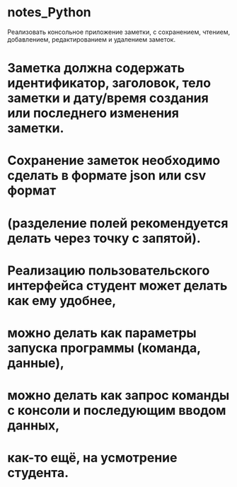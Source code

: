 # notes_Python
Реализовать консольное приложение заметки, с сохранением, чтением, добавлением, редактированием и удалением заметок.
# Заметка должна содержать идентификатор, заголовок, тело заметки и дату/время создания или последнего изменения заметки.
# Сохранение заметок необходимо сделать в формате json или csv формат
# (разделение полей рекомендуется делать через точку с запятой).
# Реализацию пользовательского интерфейса студент может делать как ему удобнее,
# можно делать как параметры запуска программы (команда, данные),
# можно делать как запрос команды с консоли и последующим вводом данных,
# как-то ещё, на усмотрение студента.
